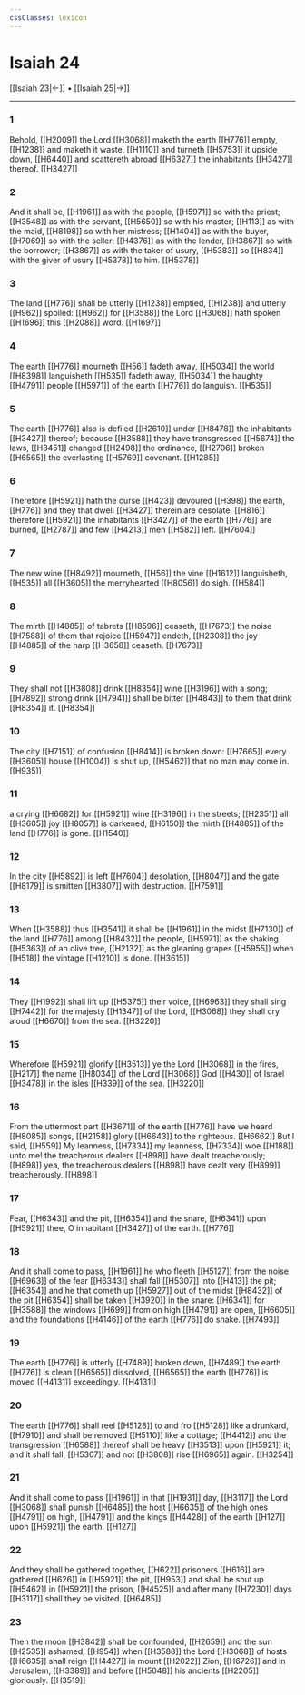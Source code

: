 ```yaml
---
cssClasses: lexicon
---
```

# Isaiah 24

[[Isaiah 23|←]] • [[Isaiah 25|→]]

---

### 1
Behold, [[H2009]] the Lord [[H3068]] maketh the earth [[H776]] empty, [[H1238]] and maketh it waste, [[H1110]] and turneth [[H5753]] it upside down, [[H6440]] and scattereth abroad [[H6327]] the inhabitants [[H3427]] thereof. [[H3427]]

### 2
And it shall be, [[H1961]] as with the people, [[H5971]] so with the priest; [[H3548]] as with the servant, [[H5650]] so with his master; [[H113]] as with the maid, [[H8198]] so with her mistress; [[H1404]] as with the buyer, [[H7069]] so with the seller; [[H4376]] as with the lender, [[H3867]] so with the borrower; [[H3867]] as with the taker of usury, [[H5383]] so [[H834]] with the giver of usury [[H5378]] to him. [[H5378]]

### 3
The land [[H776]] shall be utterly [[H1238]] emptied, [[H1238]] and utterly [[H962]] spoiled: [[H962]] for [[H3588]] the Lord [[H3068]] hath spoken [[H1696]] this [[H2088]] word. [[H1697]]

### 4
The earth [[H776]] mourneth [[H56]] fadeth away, [[H5034]] the world [[H8398]] languisheth [[H535]] fadeth away, [[H5034]] the haughty [[H4791]] people [[H5971]] of the earth [[H776]] do languish. [[H535]]

### 5
The earth [[H776]] also is defiled [[H2610]] under [[H8478]] the inhabitants [[H3427]] thereof; because [[H3588]] they have transgressed [[H5674]] the laws, [[H8451]] changed [[H2498]] the ordinance, [[H2706]] broken [[H6565]] the everlasting [[H5769]] covenant. [[H1285]]

### 6
Therefore [[H5921]] hath the curse [[H423]] devoured [[H398]] the earth, [[H776]] and they that dwell [[H3427]] therein are desolate: [[H816]] therefore [[H5921]] the inhabitants [[H3427]] of the earth [[H776]] are burned, [[H2787]] and few [[H4213]] men [[H582]] left. [[H7604]]

### 7
The new wine [[H8492]] mourneth, [[H56]] the vine [[H1612]] languisheth, [[H535]] all [[H3605]] the merryhearted [[H8056]] do sigh. [[H584]]

### 8
The mirth [[H4885]] of tabrets [[H8596]] ceaseth, [[H7673]] the noise [[H7588]] of them that rejoice [[H5947]] endeth, [[H2308]] the joy [[H4885]] of the harp [[H3658]] ceaseth. [[H7673]]

### 9
They shall not [[H3808]] drink [[H8354]] wine [[H3196]] with a song; [[H7892]] strong drink [[H7941]] shall be bitter [[H4843]] to them that drink [[H8354]] it. [[H8354]]

### 10
The city [[H7151]] of confusion [[H8414]] is broken down: [[H7665]] every [[H3605]] house [[H1004]] is shut up, [[H5462]] that no man may come in. [[H935]]

### 11
a crying [[H6682]] for [[H5921]] wine [[H3196]] in the streets; [[H2351]] all [[H3605]] joy [[H8057]] is darkened, [[H6150]] the mirth [[H4885]] of the land [[H776]] is gone. [[H1540]]

### 12
In the city [[H5892]] is left [[H7604]] desolation, [[H8047]] and the gate [[H8179]] is smitten [[H3807]] with destruction. [[H7591]]

### 13
When [[H3588]] thus [[H3541]] it shall be [[H1961]] in the midst [[H7130]] of the land [[H776]] among [[H8432]] the people, [[H5971]] as the shaking [[H5363]] of an olive tree, [[H2132]] as the gleaning grapes [[H5955]] when [[H518]] the vintage [[H1210]] is done. [[H3615]]

### 14
They [[H1992]] shall lift up [[H5375]] their voice, [[H6963]] they shall sing [[H7442]] for the majesty [[H1347]] of the Lord, [[H3068]] they shall cry aloud [[H6670]] from the sea. [[H3220]]

### 15
Wherefore [[H5921]] glorify [[H3513]] ye the Lord [[H3068]] in the fires, [[H217]] the name [[H8034]] of the Lord [[H3068]] God [[H430]] of Israel [[H3478]] in the isles [[H339]] of the sea. [[H3220]]

### 16
From the uttermost part [[H3671]] of the earth [[H776]] have we heard [[H8085]] songs, [[H2158]] glory [[H6643]] to the righteous. [[H6662]] But I said, [[H559]] My leanness, [[H7334]] my leanness, [[H7334]] woe [[H188]] unto me! the treacherous dealers [[H898]] have dealt treacherously; [[H898]] yea, the treacherous dealers [[H898]] have dealt very [[H899]] treacherously. [[H898]]

### 17
Fear, [[H6343]] and the pit, [[H6354]] and the snare, [[H6341]] upon [[H5921]] thee, O inhabitant [[H3427]] of the earth. [[H776]]

### 18
And it shall come to pass, [[H1961]] he who fleeth [[H5127]] from the noise [[H6963]] of the fear [[H6343]] shall fall [[H5307]] into [[H413]] the pit; [[H6354]] and he that cometh up [[H5927]] out of the midst [[H8432]] of the pit [[H6354]] shall be taken [[H3920]] in the snare: [[H6341]] for [[H3588]] the windows [[H699]] from on high [[H4791]] are open, [[H6605]] and the foundations [[H4146]] of the earth [[H776]] do shake. [[H7493]]

### 19
The earth [[H776]] is utterly [[H7489]] broken down, [[H7489]] the earth [[H776]] is clean [[H6565]] dissolved, [[H6565]] the earth [[H776]] is moved [[H4131]] exceedingly. [[H4131]]

### 20
The earth [[H776]] shall reel [[H5128]] to and fro [[H5128]] like a drunkard, [[H7910]] and shall be removed [[H5110]] like a cottage; [[H4412]] and the transgression [[H6588]] thereof shall be heavy [[H3513]] upon [[H5921]] it; and it shall fall, [[H5307]] and not [[H3808]] rise [[H6965]] again. [[H3254]]

### 21
And it shall come to pass [[H1961]] in that [[H1931]] day, [[H3117]] the Lord [[H3068]] shall punish [[H6485]] the host [[H6635]] of the high ones [[H4791]] on high, [[H4791]] and the kings [[H4428]] of the earth [[H127]] upon [[H5921]] the earth. [[H127]]

### 22
And they shall be gathered together, [[H622]] prisoners [[H616]] are gathered [[H626]] in [[H5921]] the pit, [[H953]] and shall be shut up [[H5462]] in [[H5921]] the prison, [[H4525]] and after many [[H7230]] days [[H3117]] shall they be visited. [[H6485]]

### 23
Then the moon [[H3842]] shall be confounded, [[H2659]] and the sun [[H2535]] ashamed, [[H954]] when [[H3588]] the Lord [[H3068]] of hosts [[H6635]] shall reign [[H4427]] in mount [[H2022]] Zion, [[H6726]] and in Jerusalem, [[H3389]] and before [[H5048]] his ancients [[H2205]] gloriously. [[H3519]]